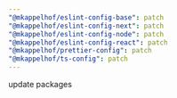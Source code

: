 ```yaml
---
"@mkappelhof/eslint-config-base": patch
"@mkappelhof/eslint-config-next": patch
"@mkappelhof/eslint-config-node": patch
"@mkappelhof/eslint-config-react": patch
"@mkappelhof/prettier-config": patch
"@mkappelhof/ts-config": patch
---
```


update packages

